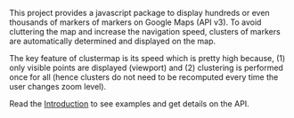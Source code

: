 This project provides a javascript package to display hundreds or even thousands of markers of markers on Google Maps (API v3). To avoid cluttering the map and increase the navigation speed, clusters of markers are automatically determined and displayed on the map.

The key feature of clustermap is its speed which is pretty high because, (1) only visible points are displayed (viewport) and (2) clustering is performed once for all (hence clusters do not need to be recomputed every time the user changes zoom level).

Read the [Introduction](http://code.google.com/p/clustermap/wiki/Introduction) to see examples and get details on the API.